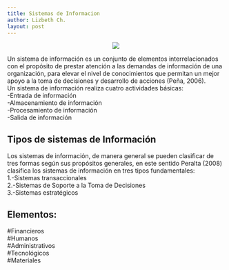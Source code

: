 ```yaml
---
title: Sistemas de Informacion
author: Lizbeth Ch.
layout: post
---
```



<center><img src="https://image.slidesharecdn.com/sistinf-1214942749379755-9/95/sistemas-de-informacin-1-728.jpg?cb=1214917307"></center>
<p>Un sistema de información es un conjunto de elementos interrelacionados con el propósito de prestar atención a las demandas de información de una organización, para elevar el nivel de conocimientos que permitan un mejor apoyo a la toma de decisiones y desarrollo de acciones (Peña, 2006).<br>
Un sistema de información realiza cuatro actividades básicas:<br>
-Entrada de información<br>
-Almacenamiento de información<br>
-Procesamiento de información<br>
-Salida de información</p>
<h2>Tipos de sistemas de Información</h2>
<p>Los sistemas de información, de manera general se pueden clasificar de tres formas según sus propósitos generales, en este sentido Peralta (2008) clasifica los sistemas de información en tres tipos fundamentales:<br>
1.-Sistemas transaccionales<br>
2.-Sistemas de Soporte a la Toma de Decisiones<br>
3.-Sistemas estratégicos</p>
<h2>Elementos:</h2>
<p>#Financieros<br>
#Humanos<br>
#Administrativos<br>
#Tecnológicos<br>
#Materiales<br>
